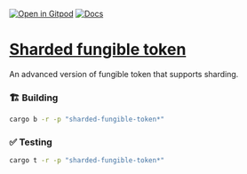 [![Open in Gitpod](https://img.shields.io/badge/Open_in-Gitpod-white?logo=gitpod)](https://gitpod.io/#FOLDER=sharded-fungible-token/https://github.com/gear-foundation/dapps)
[![Docs](https://img.shields.io/github/actions/workflow/status/gear-foundation/dapps/contracts.yml?logo=rust&label=docs)](https://dapps.gear.rs/sharded_fungible_token_io)

# [Sharded fungible token](https://wiki.gear-tech.io/docs/examples/Standards/gft-20)

An advanced version of fungible token that supports sharding.

### 🏗️ Building

```sh
cargo b -r -p "sharded-fungible-token*"
```

### ✅ Testing

```sh
cargo t -r -p "sharded-fungible-token*"
```
